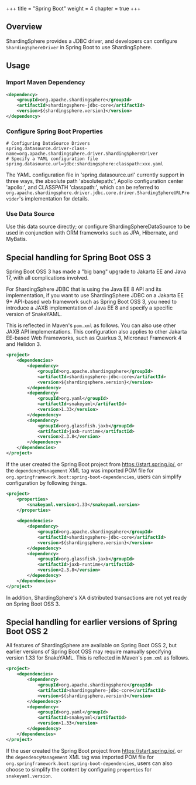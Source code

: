 +++
title = "Spring Boot"
weight = 4
chapter = true
+++

## Overview

ShardingSphere provides a JDBC driver, and developers can configure `ShardingSphereDriver` in Spring Boot to use ShardingSphere.

## Usage

### Import Maven Dependency

```xml
<dependency>
    <groupId>org.apache.shardingsphere</groupId>
    <artifactId>shardingsphere-jdbc-core</artifactId>
    <version>${shardingsphere.version}</version>
</dependency>
```

### Configure Spring Boot Properties

```properties
# Configuring DataSource Drivers
spring.datasource.driver-class-name=org.apache.shardingsphere.driver.ShardingSphereDriver
# Specify a YAML configuration file
spring.datasource.url=jdbc:shardingsphere:classpath:xxx.yaml
```

The YAML configuration file in 'spring.datasource.url' currently support in three ways, the absolute path 'absolutepath:', Apollo configuration center 'apollo:', and CLASSPATH 'classpath:', which can be referred to `org.apache.shardingsphere.driver.jdbc.core.driver.ShardingSphereURLProvider`'s implementation for details.

### Use Data Source

Use this data source directly; or configure ShardingSphereDataSource to be used in conjunction with ORM frameworks such as JPA, Hibernate, and MyBatis.

## Special handling for Spring Boot OSS 3

Spring Boot OSS 3 has made a "big bang" upgrade to Jakarta EE and Java 17, with all complications involved.

For ShardingSphere JDBC that is using the Java EE 8 API and its implementation, if you want to use ShardingSphere JDBC 
on a Jakarta EE 9+ API-based web framework such as Spring Boot OSS 3, you need to introduce a JAXB implementation of 
Java EE 8 and specify a specific version of SnakeYAML.

This is reflected in Maven's `pom.xml` as follows. You can also use other JAXB API implementations. This configuration 
also applies to other Jakarta EE-based Web Frameworks, such as Quarkus 3, Micronaut Framework 4 and Helidon 3.

```xml
<project>
    <dependencies>
        <dependency>
            <groupId>org.apache.shardingsphere</groupId>
            <artifactId>shardingsphere-jdbc-core</artifactId>
            <version>${shardingsphere.version}</version>
        </dependency>
        <dependency>
            <groupId>org.yaml</groupId>
            <artifactId>snakeyaml</artifactId>
            <version>1.33</version>
        </dependency>
        <dependency>
            <groupId>org.glassfish.jaxb</groupId>
            <artifactId>jaxb-runtime</artifactId>
            <version>2.3.8</version>
        </dependency>
    </dependencies>
</project>
```

If the user created the Spring Boot project from https://start.spring.io/, or the `dependencyManagement` XML tag was 
imported POM file for `org.springframework.boot:spring-boot-dependencies`, users can simplify configuration by 
following things.

```xml
<project>
    <properties>
        <snakeyaml.version>1.33</snakeyaml.version>
    </properties>
    
    <dependencies>
        <dependency>
            <groupId>org.apache.shardingsphere</groupId>
            <artifactId>shardingsphere-jdbc-core</artifactId>
            <version>${shardingsphere.version}</version>
        </dependency>
        <dependency>
            <groupId>org.glassfish.jaxb</groupId>
            <artifactId>jaxb-runtime</artifactId>
            <version>2.3.8</version>
        </dependency>
    </dependencies>
</project>
```

In addition, ShardingSphere's XA distributed transactions are not yet ready on Spring Boot OSS 3.

## Special handling for earlier versions of Spring Boot OSS 2

All features of ShardingSphere are available on Spring Boot OSS 2, but earlier versions of Spring Boot OSS may require 
manually specifying version 1.33 for SnakeYAML.
This is reflected in Maven's `pom.xml` as follows.

```xml
<project>
    <dependencies>
        <dependency>
            <groupId>org.apache.shardingsphere</groupId>
            <artifactId>shardingsphere-jdbc-core</artifactId>
            <version>${shardingsphere.version}</version>
        </dependency>
        <dependency>
            <groupId>org.yaml</groupId>
            <artifactId>snakeyaml</artifactId>
            <version>1.33</version>
        </dependency>
    </dependencies>
</project>
```
If the user created the Spring Boot project from https://start.spring.io/, or the `dependencyManagement` XML tag was
imported POM file for `org.springframework.boot:spring-boot-dependencies`, users can also choose to simplify the content
by configuring `properties` for `snakeyaml.version`.
